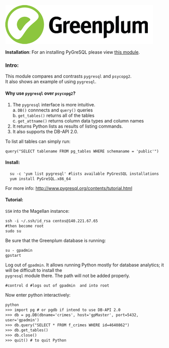 
![Greenplum](https://github.com/syuja/GreenPlumSetup/blob/master/img/greenplum-logo.png)  

  
  
**Installation**: For an installing PyGreSQL please view [this module](../inst/PyGreSQL_install.md).    

<a id='top'></a>  
### Intro:  
This module compares and contrasts `pygresql` and `psycopg2`.   
It also shows an example of using `pygresql`.  


#### Why use `pygresql` over `psycopg2`?  

  1. The `pygresql` interface is more intuitive.  
    a. `DB()` connnects and `query()` queries  
    b. `get_tables()` returns all of the tables  
    c. `get_attname()` returns column data types and column names  
  2. It returns Python lists as results of listing commands.     
  3. It also supports the DB-API 2.0.  


To list all tables can simply run:  

    query("SELECT tablename FROM pg_tables WHERE schemaname = 'public'")   


#### Install:  

      su -c 'yum list pygresql' #lists available PyGresSQL installations  
      yum install PyGreSQL.x86_64


For more info: http://www.pygresql.org/contents/tutorial.html


#### Tutorial:  

`SSH` into the Magellan instance:  

    ssh -i ~/.ssh/id_rsa centos@140.221.67.65   
    #then become root   
    sudo su   


Be sure that the Greenplum database is running:   
  
    su - gpadmin   
    gpstart  

Log out of `gpadmin`. It allows running Python mostly for database analytics; it will be difficult to install the   
`pygresql` module there. The path will not be added properly.  

    #control d #logs out of gpadmin  and into root  


Now enter python interactively:     

    python  
    >>> import pg # or pgdb if intend to use DB-API 2.0     
    >>> db = pg.DB(dbname='crimes', host='gpMaster', port=5432, user='gpadmin')    
    >>> db.query("SELECT * FROM f_crimes WHERE id=4640862")  
    >>> db.get_tables()     
    >>> db.close()    
    >>> quit() # to quit Python  
  
  
